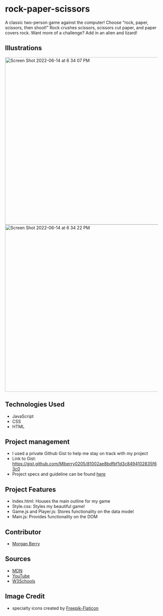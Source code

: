
# rock-paper-scissors

A classic two-person game against the computer! Choose “rock, paper, scissors, then shoot!” Rock crushes scissors, scissors cut paper, and paper covers rock. Want more of a challenge?  Add in an alien and lizard!

## Illustrations

<img width="550" alt="Screen Shot 2022-06-14 at 6 34 07 PM" src="https://user-images.githubusercontent.com/102934145/173941012-bd5fedb9-efb2-4692-b2c0-3809b56c626b.png">
<img width="550" alt="Screen Shot 2022-06-14 at 6 34 22 PM" src="https://user-images.githubusercontent.com/102934145/173712460-a0890381-fbb2-413b-8183-772e1363457e.png">


## Technologies Used

- JavaScript
- CSS
- HTML

## Project management

- I used a private Github Gist to help me stay on track with my project
- Link to Gist: https://gist.github.com/Mlberry0205/81002ae8bdfbf1d3c8494102835f63c0
- Project specs and guideline can be found [here](https://frontend.turing.edu/projects/module-1/rock-paper-scissors-solo.html)

## Project Features
- Index.html: Houses the main outline for my game
- Style.css: Styles my beautiful game!
- Game.js and Player.js: Stores functionality on the data model
- Main.js: Provides functionality on the DOM

## Contributor

- [Morgan Berry](https://github.com/Mlberry0205)

## Sources
  - [MDN](http://developer.mozilla.org/en-US/)
  - [YouTube](https://www.youtube.com/)
  - [W3Schools](https://www.w3schools.com/)

## Image Credit

- specialty icons created by [Freepik-Flaticon](https://www.flaticon.com/authors/freepik)
